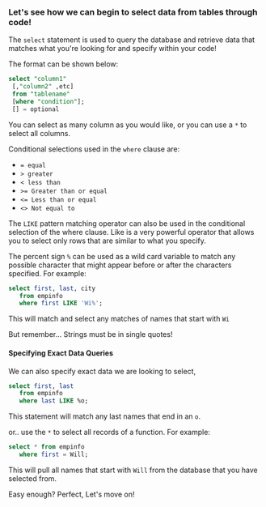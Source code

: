 ### Let's see how we can begin to select data from tables through code!

The `select` statement is used to query the database and retrieve data that matches what you're looking for and specify within your code!

The format can be shown below:

 ```SQL
 select "column1"
  [,"column2" ,etc]
  from "tablename"
  [where "condition"];
  [] = optional
```

You can select as many column as you would like, or you can use a `*` to select all columns.

Conditional selections used in the `where` clause are:  

* `= equal`
* `> greater`
* `< less than`
* `>= Greater than or equal`
* `<= Less than or equal`
* `<> Not equal to`


The `LIKE` pattern matching operator can also be used in the conditional selection of the where clause. Like is a very powerful operator that allows you to select only rows that are similar to what you specify.

The percent sign `%` can be used as a wild card variable to match any possible character that might appear before or after the characters specified. For example:

```SQL
select first, last, city
   from empinfo
   where first LIKE 'Wi%';
```

This will match and select any matches of names that start with `Wi`

But remember... Strings must be in single quotes!

#### Specifying Exact Data Queries

We can also specify exact data we are looking to select,

```SQL
select first, last
   from empinfo
   where last LIKE %o;
```

This statement will match any last names that end in an `o`.

or.. use the `*` to select all records of a function. For example:

```SQL
select * from empinfo
   where first = Will;
```

This will pull all names that start with `Will` from the database that you have selected from.

Easy enough? Perfect, Let's move on!
